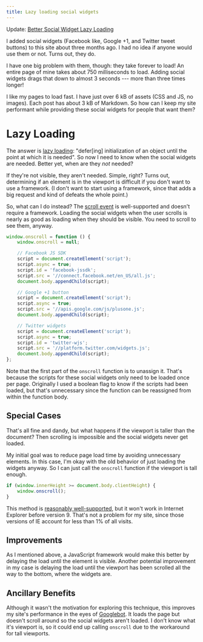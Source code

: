 ```yaml
---
title: Lazy loading social widgets
---
```


<aside>Update: <a href="{% post_url 2012-05-31-better-social-widget-lazy-loading %}">Better Social Widget Lazy Loading</a></aside>

I added social widgets (Facebook like, Google +1, and Twitter tweet
buttons) to this site about three months ago. I had no idea if
anyone would use them or not. Turns out, they do.

I have one big problem with them, though: they take forever to load!
An entire page of mine takes about 750 milliseconds to load. Adding
social widgets drags that down to almost 3 seconds --- more than
three times longer!

I like my pages to load fast. I have just over 6 kB of assets (CSS
and JS, no images). Each post has about 3 kB of Markdown. So how
can I keep my site performant while providing these social widgets
for people that want them?

# Lazy Loading

The answer is [lazy loading][1]: "defer\[ing\] initialization of an
object until the point at which it is needed". So now I need to
know when the social widgets are needed. Better yet, when are they
*not* needed?

If they're not visible, they aren't needed. Simple, right? Turns
out, determining if an element is in the viewport is difficult if
you don't want to use a framework. (I don't want to start using a
framework, since that adds a big request and kind of defeats the
whole point.)

So, what can I do instead? The [scroll event][2] is well-supported
and doesn't require a framework. Loading the social widgets when
the user scrolls is nearly as good as loading when they should be
visible. You need to scroll to see them, anyway.

``` javascript
window.onscroll = function () {
    window.onscroll = null;

    // Facebook JS SDK
    script = document.createElement('script');
    script.async = true;
    script.id = 'facebook-jssdk';
    script.src = '//connect.facebook.net/en_US/all.js';
    document.body.appendChild(script);

    // Google +1 button
    script = document.createElement('script');
    script.async = true;
    script.src = '//apis.google.com/js/plusone.js';
    document.body.appendChild(script);

    // Twitter widgets
    script = document.createElement('script');
    script.async = true;
    script.id = 'twitter-wjs';
    script.src = '//platform.twitter.com/widgets.js';
    document.body.appendChild(script);
};
```

Note that the first part of the `onscroll` function is to unassign
it. That's because the scripts for these social widgets only need
to be loaded once per page. Originally I used a boolean flag to
know if the scripts had been loaded, but that's unnecessary since
the function can be reassigned from within the function body.

## Special Cases

That's all fine and dandy, but what happens if the viewport is
taller than the document? Then scrolling is impossible and the
social widgets never get loaded.

My initial goal was to reduce page load time by avoiding unnecessary
elements. In this case, I'm okay with the old behavior of just
loading the widgets anyway. So I can just call the `onscroll`
function if the viewport is tall enough.

``` javascript
if (window.innerHeight >= document.body.clientHeight) {
    window.onscroll();
}
```

This method is [reasonably well-supported][3], but it won't work
in Internet Explorer before version 9. That's not a problem for my
site, since those versions of IE account for less than 1% of all
visits.

## Improvements

As I mentioned above, a JavaScript framework would make this better
by delaying the load until the element is visible. Another potential
improvement in my case is delaying the load until the viewport has
been scrolled all the way to the bottom, where the widgets are.

## Ancillary Benefits

Although it wasn't the motivation for exploring this technique,
this improves my site's performance in the eyes of [Googlebot][4].
It loads the page but doesn't scroll around so the social widgets
aren't loaded. I don't know what it's viewport is, so it could end
up calling `onscroll` due to the workaround for tall viewports.

[1]: http://en.wikipedia.org/wiki/Lazy_loading
[2]: http://www.quirksmode.org/dom/events/scroll.html
[3]: http://www.quirksmode.org/dom/w3c_cssom.html
[4]: http://en.wikipedia.org/wiki/Googlebot
